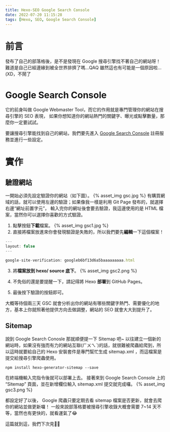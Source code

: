 ```yaml
---
title: Hexo-SEO Google Search Console
date: 2022-07-20 11:15:28
tags: [Hexo, SEO, Google Search Console]
---
```

# 前言
發布了自己的部落格後，是不是發現在 Google 搜尋引擎找不著自己的網站呀！
難道是自己已經邊緣到被全世界排擠了嗎...QAQ
雖然這也有可能是一個原因啦...(XD，不鬧了
<!--more-->
# Google Search Console
它的前身叫做 Google Webmaster Tool，而它的作用就是專門管理你的網站在搜尋引擎的 SEO 表現，
如果你想知道你的網站熱門的關鍵字、曝光或點擊數量，那麼你一定要試試。

要讓搜尋引擎能找到自己的網站，我們要先進入 [Google Search Console](https://search.google.com/search-console/about) 註冊服務並進行一些設定。

# 實作
## 驗證網站
一開始必須先設定驗證你的網站（如下圖）。
{% asset_img gsc.jpg %}
有購買網域的話，就可以使用左邊的驗證；如果像我一樣是利用 Git Page 發布的，就選擇右邊“網址前置字元”，
輸入完你的網址後會要去驗證，我這邊使用的是 HTML 檔案，當然你可以選擇你喜歡的方式驗證。
1. 點擊按鈕**下載**檔案。
{% asset_img gsc1.jpg %}
2. 直接將檔案放進來你會發現驗證是失敗的，所以我們要先**編輯**一下這個檔案！
```js
---
layout: false
---

google-site-verification: googleb6bf13d6a5baaaaaaaaa.html
```
3. 將**檔案放到 hexo/ source 底下**。
{% asset_img gsc2.png %}

4. 不免俗的還是要提醒一下，請記得將 Hexo **部署**到 GitHub Pages。
5. 最後按下驗證的按鈕即可。

大概等待個兩三天 GSC 就會分析出你的網站有哪些關鍵字熱門、需要優化的地方，基本上你就照著他提供方向去做調整，網站的 SEO 就會大大到提升了。

## Sitemap
說到 Google Search Conosle 那就順便提一下 Sitemap 吧~
以往建立一個新的網站時，如果沒有強而有力的網站互聯(ㄏㄨㄟˋ)的話，就很難被爬蟲給爬到，所以這時就要給自己的 Hexo 安裝套件是專門幫忙生成 sitemap.xml ，而這檔案是提交給搜尋引擎爬蟲使用。
```
npm install hexo-generator-sitemap --save
```
在終端機輸入完指令後就可以部署上去。
接著來到 Google Search Console 上的 “Sitemap” 頁面，並在新增欄位輸入 sitemap.xml 提交就完成囉。
{% asset_img gsc3.png %}

都設定好了以後， Google 爬蟲只要定期去看 sitemap 檔案是否更新，就會去爬你的網站並做更新囉！
一般來說部落格要被搜尋引擎收錄大概會需要 7~14 天不等，當然也有更快的，就看運氣了😂

這篇就到這，我們下次見👋🏻
